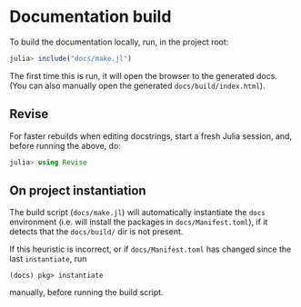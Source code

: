 # Documentation build

To build the documentation locally, run, in the project root:
```julia
julia> include("docs/make.jl")
```
The first time this is run, it will open the browser to the generated docs.\
(You can also manually open the generated `docs/build/index.html`).

## Revise

For faster rebuilds when editing docstrings, start a fresh Julia session,
and, before running the above, do:
```julia
julia> using Revise
```

## On project instantiation

The build script (`docs/make.jl`) will automatically instantiate the `docs` environment (i.e. will install the packages in `docs/Manifest.toml`), if it detects that the `docs/build/` dir is not present.

If this heuristic is incorrect, or if `docs/Manifest.toml` has changed since the last `instantiate`, run
```
(docs) pkg> instantiate
```
manually, before running the build script.
